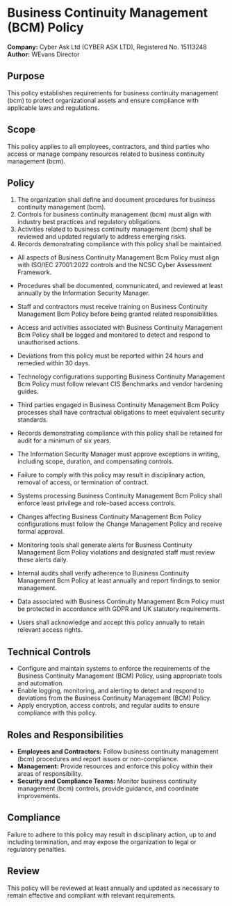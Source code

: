 # Business Continuity Management (BCM) Policy

**Company:** Cyber Ask Ltd (CYBER ASK LTD), Registered No. 15113248  
**Author:** WEvans Director

## Purpose

This policy establishes requirements for business continuity management (bcm) to protect organizational assets and ensure compliance with applicable laws and regulations.

## Scope

This policy applies to all employees, contractors, and third parties who access or manage company resources related to business continuity management (bcm).

## Policy
1. The organization shall define and document procedures for business continuity management (bcm).
2. Controls for business continuity management (bcm) must align with industry best practices and regulatory obligations.
3. Activities related to business continuity management (bcm) shall be reviewed and updated regularly to address emerging risks.
4. Records demonstrating compliance with this policy shall be maintained.

- All aspects of Business Continuity Management Bcm Policy must align with ISO/IEC 27001:2022 controls and the NCSC Cyber Assessment Framework.
- Procedures shall be documented, communicated, and reviewed at least annually by the Information Security Manager.
- Staff and contractors must receive training on Business Continuity Management Bcm Policy before being granted related responsibilities.
- Access and activities associated with Business Continuity Management Bcm Policy shall be logged and monitored to detect and respond to unauthorised actions.
- Deviations from this policy must be reported within 24 hours and remedied within 30 days.
- Technology configurations supporting Business Continuity Management Bcm Policy must follow relevant CIS Benchmarks and vendor hardening guides.
- Third parties engaged in Business Continuity Management Bcm Policy processes shall have contractual obligations to meet equivalent security standards.
- Records demonstrating compliance with this policy shall be retained for audit for a minimum of six years.
- The Information Security Manager must approve exceptions in writing, including scope, duration, and compensating controls.
- Failure to comply with this policy may result in disciplinary action, removal of access, or termination of contract.

- Systems processing Business Continuity Management Bcm Policy shall enforce least privilege and role-based access controls.
- Changes affecting Business Continuity Management Bcm Policy configurations must follow the Change Management Policy and receive formal approval.
- Monitoring tools shall generate alerts for Business Continuity Management Bcm Policy violations and designated staff must review these alerts daily.
- Internal audits shall verify adherence to Business Continuity Management Bcm Policy at least annually and report findings to senior management.
- Data associated with Business Continuity Management Bcm Policy must be protected in accordance with GDPR and UK statutory requirements.
- Users shall acknowledge and accept this policy annually to retain relevant access rights.

## Technical Controls

- Configure and maintain systems to enforce the requirements of the Business Continuity Management (BCM) Policy, using appropriate tools and automation.
- Enable logging, monitoring, and alerting to detect and respond to deviations from the Business Continuity Management (BCM) Policy.
- Apply encryption, access controls, and regular audits to ensure compliance with this policy.

## Roles and Responsibilities

- **Employees and Contractors:** Follow business continuity management (bcm) procedures and report issues or non-compliance.
- **Management:** Provide resources and enforce this policy within their areas of responsibility.
- **Security and Compliance Teams:** Monitor business continuity management (bcm) controls, provide guidance, and coordinate improvements.

## Compliance

Failure to adhere to this policy may result in disciplinary action, up to and including termination, and may expose the organization to legal or regulatory penalties.

## Review

This policy will be reviewed at least annually and updated as necessary to remain effective and compliant with relevant requirements.
